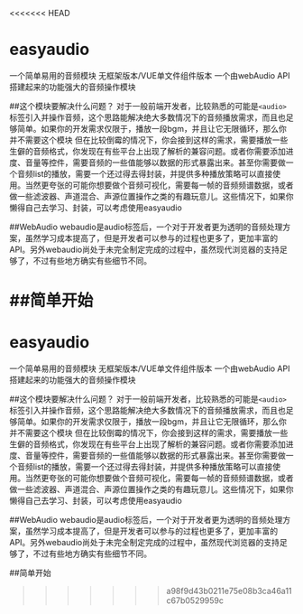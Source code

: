 <<<<<<< HEAD
# easyaudio
一个简单易用的音频模块 无框架版本/VUE单文件组件版本
一个由webAudio API搭建起来的功能强大的音频操作模块

##这个模块要解决什么问题？
对于一般前端开发者，比较熟悉的可能是`<audio>`标签引入并操作音频，这个思路能解决绝大多数情况下的音频播放需求，而且也足够简单。如果你的开发需求仅限于，播放一段bgm，并且让它无限循环，那么你并不需要这个模块
但在比较倒霉的情况下，你会接到这样的需求，需要播放一些生僻的音频格式，你发现在有些平台上出现了解析的兼容问题。或者你需要添加进度、音量等控件，需要音频的一些值能够以数据的形式暴露出来。甚至你需要做一个音频list的播放，需要一个还过得去得封装，并提供多种播放策略可以直接使用。当然更夸张的可能你想要做个音频可视化，需要每一帧的音频频谱数据，或者做一些滤波器、声道混合、声源位置操作之类的有趣玩意儿。这些情况下，如果你懒得自己去学习、封装，可以考虑使用easyaudio

##WebAudio
webaudio是audio标签后，一个对于开发者更为透明的音频处理方案，虽然学习成本提高了，但是开发者可以参与的过程也更多了，更加丰富的API。另外webaudio尚处于未完全制定完成的过程中，虽然现代浏览器的支持足够了，不过有些地方确实有些细节不同。

##简单开始
=======
# easyaudio
一个简单易用的音频模块 无框架版本/VUE单文件组件版本
一个由webAudio API搭建起来的功能强大的音频操作模块

##这个模块要解决什么问题？
对于一般前端开发者，比较熟悉的可能是`<audio>`标签引入并操作音频，这个思路能解决绝大多数情况下的音频播放需求，而且也足够简单。如果你的开发需求仅限于，播放一段bgm，并且让它无限循环，那么你并不需要这个模块
但在比较倒霉的情况下，你会接到这样的需求，需要播放一些生僻的音频格式，你发现在有些平台上出现了解析的兼容问题。或者你需要添加进度、音量等控件，需要音频的一些值能够以数据的形式暴露出来。甚至你需要做一个音频list的播放，需要一个还过得去得封装，并提供多种播放策略可以直接使用。当然更夸张的可能你想要做个音频可视化，需要每一帧的音频频谱数据，或者做一些滤波器、声道混合、声源位置操作之类的有趣玩意儿。这些情况下，如果你懒得自己去学习、封装，可以考虑使用easyaudio

##WebAudio
webaudio是audio标签后，一个对于开发者更为透明的音频处理方案，虽然学习成本提高了，但是开发者可以参与的过程也更多了，更加丰富的API。另外webaudio尚处于未完全制定完成的过程中，虽然现代浏览器的支持足够了，不过有些地方确实有些细节不同。

##简单开始
>>>>>>> a98f9d43b0211e75e08b3ca46a11c67b0529959c
